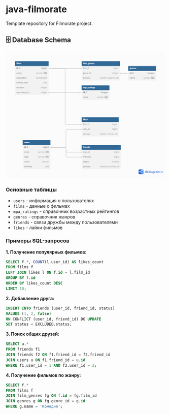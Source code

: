 # java-filmorate
Template repository for Filmorate project.

## 🗄 Database Schema

![Database Schema](database_schema.png)

### Основные таблицы
- `users` - информация о пользователях
- `films` - данные о фильмах
- `mpa_ratings` - справочник возрастных рейтингов
- `genres` - справочник жанров
- `friends` - связи дружбы между пользователями
- `likes` - лайки фильмов

### Примеры SQL-запросов

**1. Получение популярных фильмов:**
```sql
SELECT f.*, COUNT(l.user_id) AS likes_count
FROM films f
LEFT JOIN likes l ON f.id = l.film_id
GROUP BY f.id
ORDER BY likes_count DESC
LIMIT 10;
```

**2. Добавление друга:**
```sql
INSERT INTO friends (user_id, friend_id, status)
VALUES (1, 2, false)
ON CONFLICT (user_id, friend_id) DO UPDATE 
SET status = EXCLUDED.status;
```

**3. Поиск общих друзей:**
```sql
SELECT u.* 
FROM friends f1
JOIN friends f2 ON f1.friend_id = f2.friend_id
JOIN users u ON f1.friend_id = u.id
WHERE f1.user_id = 1 AND f2.user_id = 2;
```

**4. Получение фильмов по жанру:**
```sql
SELECT f.* 
FROM films f
JOIN film_genres fg ON f.id = fg.film_id
JOIN genres g ON fg.genre_id = g.id
WHERE g.name = 'Комедия';
```